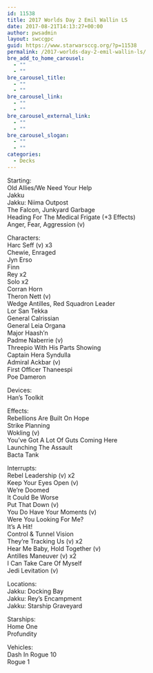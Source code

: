 ```yaml
---
id: 11538
title: 2017 Worlds Day 2 Emil Wallin LS
date: 2017-08-21T14:13:27+00:00
author: pwsadmin
layout: swccgpc
guid: https://www.starwarsccg.org/?p=11538
permalink: /2017-worlds-day-2-emil-wallin-ls/
bre_add_to_home_carousel:
  - ""
  - ""
bre_carousel_title:
  - ""
  - ""
bre_carousel_link:
  - ""
  - ""
bre_carousel_external_link:
  - ""
  - ""
bre_carousel_slogan:
  - ""
  - ""
categories:
  - Decks
---
```

Starting:  
Old Allies/We Need Your Help  
Jakku  
Jakku: Niima Outpost  
The Falcon, Junkyard Garbage  
Heading For The Medical Frigate (+3 Effects)  
Anger, Fear, Aggression (v)

Characters:  
Harc Seff (v) x3  
Chewie, Enraged  
Jyn Erso  
Finn  
Rey x2  
Solo x2  
Corran Horn  
Theron Nett (v)  
Wedge Antilles, Red Squadron Leader  
Lor San Tekka  
General Calrissian  
General Leia Organa  
Major Haash’n  
Padme Naberrie (v)  
Threepio With His Parts Showing  
Captain Hera Syndulla  
Admiral Ackbar (v)  
First Officer Thaneespi  
Poe Dameron

Devices:  
Han’s Toolkit

Effects:  
Rebellions Are Built On Hope  
Strike Planning  
Wokling (v)  
You’ve Got A Lot Of Guts Coming Here  
Launching The Assault  
Bacta Tank

Interrupts:  
Rebel Leadership (v) x2  
Keep Your Eyes Open (v)  
We’re Doomed  
It Could Be Worse  
Put That Down (v)  
You Do Have Your Moments (v)  
Were You Looking For Me?  
It’s A Hit!  
Control & Tunnel Vision  
They’re Tracking Us (v) x2  
Hear Me Baby, Hold Together (v)  
Antilles Maneuver (v) x2  
I Can Take Care Of Myself  
Jedi Levitation (v)

Locations:  
Jakku: Docking Bay  
Jakku: Rey’s Encampment  
Jakku: Starship Graveyard

Starships:  
Home One  
Profundity

Vehicles:  
Dash In Rogue 10  
Rogue 1